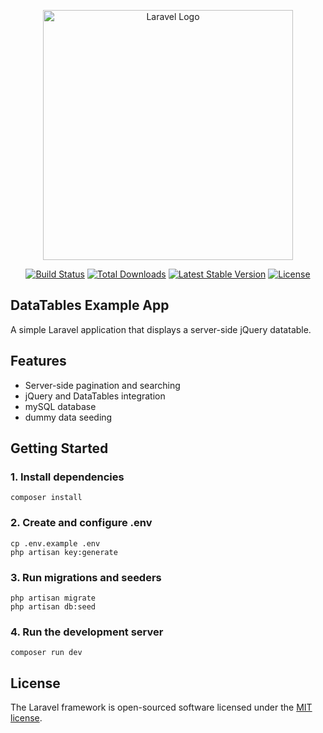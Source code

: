 <p align="center"><a href="https://laravel.com" target="_blank"><img src="https://raw.githubusercontent.com/laravel/art/master/logo-lockup/5%20SVG/2%20CMYK/1%20Full%20Color/laravel-logolockup-cmyk-red.svg" width="400" alt="Laravel Logo"></a></p>

<p align="center">
<a href="https://github.com/laravel/framework/actions"><img src="https://github.com/laravel/framework/workflows/tests/badge.svg" alt="Build Status"></a>
<a href="https://packagist.org/packages/laravel/framework"><img src="https://img.shields.io/packagist/dt/laravel/framework" alt="Total Downloads"></a>
<a href="https://packagist.org/packages/laravel/framework"><img src="https://img.shields.io/packagist/v/laravel/framework" alt="Latest Stable Version"></a>
<a href="https://packagist.org/packages/laravel/framework"><img src="https://img.shields.io/packagist/l/laravel/framework" alt="License"></a>
</p>

## DataTables Example App

A simple Laravel application that displays a server-side jQuery datatable.

## Features

- Server-side pagination and searching
- jQuery and DataTables integration
- mySQL database
- dummy data seeding

## Getting Started

### 1. Install dependencies

`composer install`

### 2. Create and configure .env

```
cp .env.example .env
php artisan key:generate
```

### 3. Run migrations and seeders

```
php artisan migrate
php artisan db:seed
```

### 4. Run the development server

`composer run dev`

## License

The Laravel framework is open-sourced software licensed under the [MIT license](https://opensource.org/licenses/MIT).
